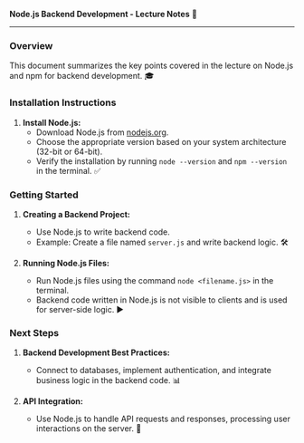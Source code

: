 **Node.js Backend Development - Lecture Notes** 📝

---

### Overview
This document summarizes the key points covered in the lecture on Node.js and npm for backend development. 🎓

### Installation Instructions
1. **Install Node.js:**
   - Download Node.js from [nodejs.org](https://nodejs.org/).
   - Choose the appropriate version based on your system architecture (32-bit or 64-bit).
   - Verify the installation by running `node --version` and `npm --version` in the terminal. ✅

### Getting Started
1. **Creating a Backend Project:**
   - Use Node.js to write backend code.
   - Example: Create a file named `server.js` and write backend logic. 🛠️

2. **Running Node.js Files:**
   - Run Node.js files using the command `node <filename.js>` in the terminal.
   - Backend code written in Node.js is not visible to clients and is used for server-side logic. ▶️

### Next Steps
1. **Backend Development Best Practices:**
   - Connect to databases, implement authentication, and integrate business logic in the backend code. 📊

2. **API Integration:**
   - Use Node.js to handle API requests and responses, processing user interactions on the server. 🔄
